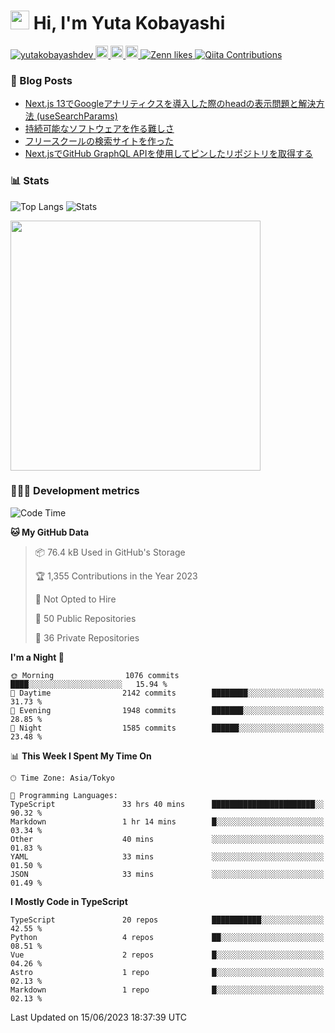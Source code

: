 <h1><img src="https://emojis.slackmojis.com/emojis/images/1613942336/14158/balloons.gif?1613942336" width="30"/> Hi, I'm Yuta Kobayashi</h1>

<p align="left"> 
  <a href="https://github.com/yutakobayashidev/yutakobayashidev/">
    <img src="https://komarev.com/ghpvc/?username=yutakobayashdev" alt="yutakobayashdev" />
  </a>
  <a href="https://mastodon.social/@yutakobayashi">
    <img height="20" src="https://img.shields.io/mastodon/follow/107202517736161782?domain=https%3A%2F%2Fmastodon.social&label=Mastodon&logo=mastodon&style=plastic" />
  </a>
  <a href="https://github.com/yutakobayashidev">
    <img height="20" src="https://img.shields.io/github/followers/yutakobayashidev?label=follow&logo=github&style=flat" />
  </a>
  <a href="https://www.reddit.com/user/yutakobayashi">
    <img height="20" src="https://img.shields.io/reddit/user-karma/combined/yutakobayashi?label=Reddit&logo=reddit&style=flat" />
  </a>
  <a href="https://zenn.dev/yutakobayashi">
    <img src="https://badgen.org/img/zenn/yutakobayashi/likes?style=plastic" alt="Zenn likes" />
  </a>
  <a href="https://qiita.com/yutakobayashi">
    <img src="https://badgen.org/img/qiita/yutakobayashi/contributions?style=plastic" alt="Qiita Contributions" />
  </a>
</p>

### 📕 Blog Posts

<!-- BLOG-POST-LIST:START -->
- [Next.js 13でGoogleアナリティクスを導入した際のheadの表示問題と解決方法 &lpar;useSearchParams&rpar;](https://zenn.dev/yutakobayashi/articles/head-google-analytics)
- [持続可能なソフトウェアを作る難しさ](https://yutakobayashi.dev/blog/sustainable-software)
- [フリースクールの検索サイトを作った](https://yutakobayashi.dev/blog/freeschool-search)
- [Next.jsでGitHub GraphQL APIを使用してピンしたリポジトリを取得する](https://zenn.dev/yutakobayashi/articles/github-graphql-api-pin-repository)
<!-- BLOG-POST-LIST:END -->

### 📊 Stats

![Top Langs](https://github-readme-stats.vercel.app/api/top-langs/?username=yutakobayashidev)
![Stats](https://github-readme-stats.vercel.app/api?username=yutakobayashidev&count_private=true&show_icons=true&line_height=40)

<!--START_SECTION:lapras-card-->
<a href="https://lapras.com/public/yutakobayashi" target="_blank" rel="noopener noreferrer"><img src="https://lapras-card-generator.vercel.app/api/svg?e=3.53&b=2.85&i=3.16&b1=%23020e27&b2=%230e5593&i1=%2303102f&i2=%231688bf&l=en" width="400" ></a>
<!--END_SECTION:lapras-card-->

### 👩🏻‍💻 Development metrics

<!--START_SECTION:waka-->
![Code Time](http://img.shields.io/badge/Code%20Time-1%2C301%20hrs%2058%20mins-blue)

**🐱 My GitHub Data** 

> 📦 76.4 kB Used in GitHub's Storage 
 > 
> 🏆 1,355 Contributions in the Year 2023
 > 
> 🚫 Not Opted to Hire
 > 
> 📜 50 Public Repositories 
 > 
> 🔑 36 Private Repositories 
 > 
**I'm a Night 🦉** 

```text
🌞 Morning                1076 commits        ████░░░░░░░░░░░░░░░░░░░░░   15.94 % 
🌆 Daytime                2142 commits        ████████░░░░░░░░░░░░░░░░░   31.73 % 
🌃 Evening                1948 commits        ███████░░░░░░░░░░░░░░░░░░   28.85 % 
🌙 Night                  1585 commits        ██████░░░░░░░░░░░░░░░░░░░   23.48 % 
```


📊 **This Week I Spent My Time On** 

```text
🕑︎ Time Zone: Asia/Tokyo

💬 Programming Languages: 
TypeScript               33 hrs 40 mins      ███████████████████████░░   90.32 % 
Markdown                 1 hr 14 mins        █░░░░░░░░░░░░░░░░░░░░░░░░   03.34 % 
Other                    40 mins             ░░░░░░░░░░░░░░░░░░░░░░░░░   01.83 % 
YAML                     33 mins             ░░░░░░░░░░░░░░░░░░░░░░░░░   01.50 % 
JSON                     33 mins             ░░░░░░░░░░░░░░░░░░░░░░░░░   01.49 % 
```

**I Mostly Code in TypeScript** 

```text
TypeScript               20 repos            ███████████░░░░░░░░░░░░░░   42.55 % 
Python                   4 repos             ██░░░░░░░░░░░░░░░░░░░░░░░   08.51 % 
Vue                      2 repos             █░░░░░░░░░░░░░░░░░░░░░░░░   04.26 % 
Astro                    1 repo              █░░░░░░░░░░░░░░░░░░░░░░░░   02.13 % 
Markdown                 1 repo              █░░░░░░░░░░░░░░░░░░░░░░░░   02.13 % 
```




 Last Updated on 15/06/2023 18:37:39 UTC
<!--END_SECTION:waka-->
